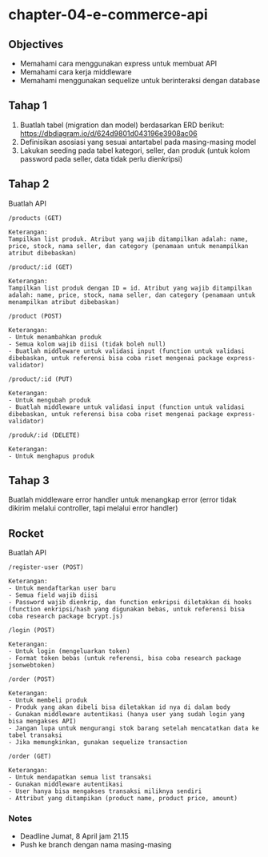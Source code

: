 # chapter-04-e-commerce-api

## Objectives
- Memahami cara menggunakan express untuk membuat API
- Memahami cara kerja middleware
- Memahami menggunakan sequelize untuk berinteraksi dengan database


## Tahap 1
1. Buatlah tabel (migration dan model) berdasarkan ERD berikut: https://dbdiagram.io/d/624d9801d043196e3908ac06
2. Definisikan asosiasi yang sesuai antartabel pada masing-masing model
3. Lakukan seeding pada tabel kategori, seller, dan produk (untuk kolom password pada seller, data tidak perlu dienkripsi)

## Tahap 2
Buatlah API

```
/products (GET)

Keterangan:
Tampilkan list produk. Atribut yang wajib ditampilkan adalah: name, price, stock, nama seller, dan category (penamaan untuk menampilkan atribut dibebaskan)
```

```
/product/:id (GET)

Keterangan:
Tampilkan list produk dengan ID = id. Atribut yang wajib ditampilkan adalah: name, price, stock, nama seller, dan category (penamaan untuk menampilkan atribut dibebaskan)
```

```
/product (POST)

Keterangan:
- Untuk menambahkan produk
- Semua kolom wajib diisi (tidak boleh null)
- Buatlah middleware untuk validasi input (function untuk validasi dibebaskan, untuk referensi bisa coba riset mengenai package express-validator)
```

```
/product/:id (PUT)

Keterangan:
- Untuk mengubah produk
- Buatlah middleware untuk validasi input (function untuk validasi dibebaskan, untuk referensi bisa coba riset mengenai package express-validator)
```

```
/produk/:id (DELETE)

Keterangan:
- Untuk menghapus produk
```


## Tahap 3

Buatlah middleware error handler untuk menangkap error (error tidak dikirim melalui controller, tapi melalui error handler)

## Rocket

Buatlah API

```
/register-user (POST)

Keterangan:
- Untuk mendaftarkan user baru
- Semua field wajib diisi
- Password wajib dienkrip, dan function enkripsi diletakkan di hooks (function enkripsi/hash yang digunakan bebas, untuk referensi bisa coba research package bcrypt.js)
```

```
/login (POST)

Keterangan:
- Untuk login (mengeluarkan token)
- Format token bebas (untuk referensi, bisa coba research package jsonwebtoken)
```

```
/order (POST)

Keterangan:
- Untuk membeli produk
- Produk yang akan dibeli bisa diletakkan id nya di dalam body
- Gunakan middleware autentikasi (hanya user yang sudah login yang bisa mengakses API)
- Jangan lupa untuk mengurangi stok barang setelah mencatatkan data ke tabel transaksi
- Jika memungkinkan, gunakan sequelize transaction
```

```
/order (GET)

Keterangan:
- Untuk mendapatkan semua list transaksi
- Gunakan middleware autentikasi
- User hanya bisa mengakses transaksi miliknya sendiri
- Attribut yang ditampikan (product name, product price, amount)
```

### Notes
- Deadline Jumat, 8 April jam 21.15
- Push ke branch dengan nama masing-masing